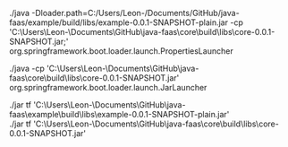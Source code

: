 
./java -Dloader.path=C:/Users/Leon-/Documents/GitHub/java-faas/example/build/libs/example-0.0.1-SNAPSHOT-plain.jar -cp 'C:\Users\Leon-\Documents\GitHub\java-faas\core\build\libs\core-0.0.1-SNAPSHOT.jar;' org.springframework.boot.loader.launch.PropertiesLauncher

./java -cp 'C:\Users\Leon-\Documents\GitHub\java-faas\core\build\libs\core-0.0.1-SNAPSHOT.jar' org.springframework.boot.loader.launch.JarLauncher

./jar tf 'C:\Users\Leon-\Documents\GitHub\java-faas\example\build\libs\example-0.0.1-SNAPSHOT-plain.jar'   
./jar tf 'C:\Users\Leon-\Documents\GitHub\java-faas\core\build\libs\core-0.0.1-SNAPSHOT.jar'
